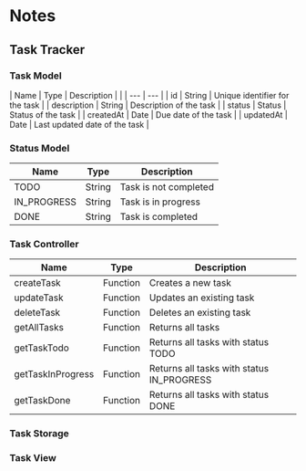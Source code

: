 # Notes
## Task Tracker

### Task Model

| Name | Type | Description |
|  | --- | --- |
| id | String | Unique identifier for the task |
| description | String | Description of the task |
| status | Status | Status of the task |
| createdAt | Date | Due date of the task |
| updatedAt | Date | Last updated date of the task |

### Status Model

| Name | Type | Description |
| --- | --- | --- |
| TODO | String | Task is not completed |
| IN_PROGRESS | String | Task is in progress |
| DONE | String | Task is completed |
 

### Task Controller

| Name        | Type | Description |
|-------------| --- | --- |
| createTask  | Function | Creates a new task |
| updateTask  | Function | Updates an existing task |
| deleteTask  | Function | Deletes an existing task |
| getAllTasks | Function | Returns all tasks |
| getTaskTodo | Function | Returns all tasks with status TODO |
| getTaskInProgress | Function | Returns all tasks with status IN_PROGRESS |
| getTaskDone | Function | Returns all tasks with status DONE |

### Task Storage


### Task View



